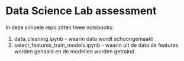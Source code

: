 # Data Science Lab assessment

In deze simpele repo zitten twee notebooks:
1. data_cleaning.ipynb - waarin data wordt schoongemaakt
2. select_features_train_models.ipynb - waarin uit de data de features worden gehaald en de modellen worden getraind.
